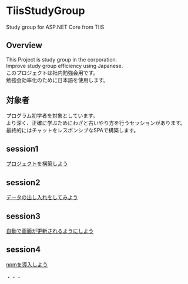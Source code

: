 # TiisStudyGroup

Study group for ASP.NET Core from TIIS

## Overview

This Project is study group in the corporation.  
Improve study group efficiency using Japanese.  
このプロジェクトは社内勉強会用です。  
勉強会効率化のために日本語を使用します。  

## 対象者

プログラム初学者を対象としています。  
より深く、正確に学ぶためにわざと古いやり方を行うセッションがあります。  
最終的にはチャットをレスポンシブなSPAで構築します。  

## session1

[プロジェクトを構築しよう](documents/session1.md)

## session2

[データの出し入れをしてみよう](documents/session2.md)

## session3

[自動で画面が更新されるようにしよう](documents/session3.md)

## session4

[npmを導入しよう](documents/session4.md)

・・・
